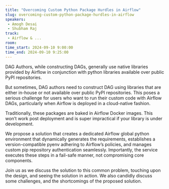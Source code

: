 ```yaml
---
title: "Overcoming Custom Python Package Hurdles in Airflow"
slug: overcoming-custom-python-package-hurdles-in-airflow
speakers:
 - Amogh Desai
 - Shubham Raj
track:
 - Airflow & ...
room: 
time_start: 2024-09-10 9:00:00
time_end: 2024-09-10 9:25:00
---
```


DAG Authors, while constructing DAGs, generally use native libraries provided by Airflow in conjunction with python libraries available over public PyPI repositories.

But sometimes, DAG authors need to construct DAG using libraries that are either in-house or not available over public PyPI repositories. This poses a serious challenge for users who want to run their custom code with Airflow DAGs, particularly when Airflow is deployed in a cloud-native fashion.

Traditionally, these packages are baked in Airflow Docker images. This won’t work post deployment and is super impractical if your library is under development.

We propose a solution that creates a dedicated Airflow global python environment that dynamically generates the requirements, establishes a version-compatible pyenv adhering to Airflow’s policies, and manages custom pip repository authentication seamlessly. Importantly, the service executes these steps in a fail-safe manner, not compromising core components.

Join us as we discuss the solution to this common problem, touching upon the design, and seeing the solution in action. We also candidly discuss some challenges, and the shortcomings of the proposed solution.